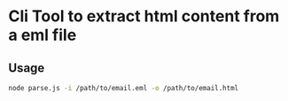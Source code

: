 # Cli Tool to extract html content from a eml file

## Usage


```bash
node parse.js -i /path/to/email.eml -o /path/to/email.html
```